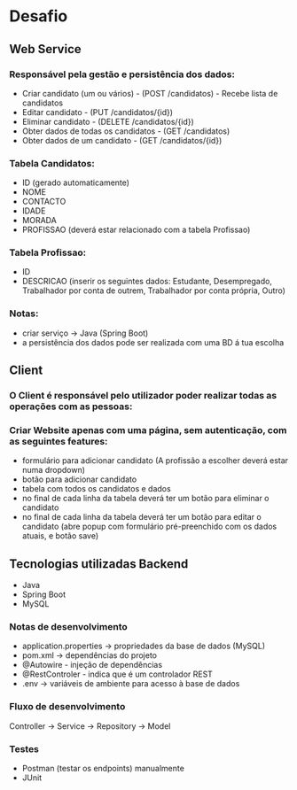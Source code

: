# Desafio

## Web Service

### Responsável pela gestão e persistência dos dados:
* Criar candidato (um ou vários) - (POST /candidatos) - Recebe lista de candidatos
* Editar candidato - (PUT /candidatos/{id})
* Eliminar candidato - (DELETE /candidatos/{id})
* Obter dados de todas os candidatos - (GET /candidatos)
* Obter dados de um candidato - (GET /candidatos/{id})

### Tabela Candidatos:
* ID (gerado automaticamente)
* NOME 
* CONTACTO 
* IDADE 
* MORADA 
* PROFISSAO (deverá estar relacionado com a tabela Profissao)

### Tabela Profissao:
* ID
* DESCRICAO (inserir os seguintes dados: Estudante, Desempregado, Trabalhador por conta de outrem, 
Trabalhador por conta própria, Outro)

### Notas:
* criar serviço -> Java (Spring Boot)
* a persistência dos dados pode ser realizada com uma BD á tua escolha


## Client


### O Client é responsável pelo utilizador poder realizar todas as operações com as pessoas:

### Criar Website apenas com uma página, sem autenticação, com as seguintes features:
* formulário para adicionar candidato (A profissão a escolher deverá estar numa dropdown)
* botão para adicionar candidato
* tabela com todos os candidatos e dados
* no final de cada linha da tabela deverá ter um botão para eliminar o candidato
* no final de cada linha da tabela deverá ter um botão para editar o candidato (abre popup com formulário pré-preenchido com os dados atuais, e botão save)



## Tecnologias utilizadas Backend
* Java
* Spring Boot
* MySQL

### Notas de desenvolvimento
* application.properties -> propriedades da base de dados (MySQL)
* pom.xml -> dependências do projeto
* @Autowire - injeção de dependências 
* @RestControler - indica que é um controlador REST
* .env -> variáveis de ambiente para acesso à base de dados

### Fluxo de desenvolvimento
Controller -> Service -> Repository -> Model

### Testes
* Postman (testar os endpoints) manualmente
* JUnit
